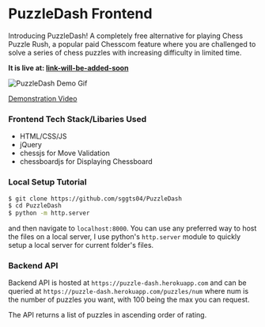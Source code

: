 # PuzzleDash Frontend

Introducing PuzzleDash! A completely free alternative for playing Chess Puzzle Rush, a popular paid Chesscom feature where you are challenged to solve a series of chess puzzles with increasing difficulty in limited time.

**It is live at: [link-will-be-added-soon](link-will-be-added-soon)**

![PuzzleDash Demo Gif](https://i.imgur.com/z75UmzX.gif)

[Demonstration Video](https://www.youtube.com/watch?v=hKUGLylu1pY)

### Frontend Tech Stack/Libaries Used

* HTML/CSS/JS
* jQuery
* chessjs for Move Validation
* chessboardjs for Displaying Chessboard

### Local Setup Tutorial

```bash
$ git clone https://github.com/sggts04/PuzzleDash
$ cd PuzzleDash
$ python -m http.server
```
and then navigate to `localhost:8000`.
You can use any preferred way to host the files on a local server, I use python's `http.server` module to quickly setup a local server for current folder's files.

### Backend API

Backend API is hosted at `https://puzzle-dash.herokuapp.com` and can be queried at `https://puzzle-dash.herokuapp.com/puzzles/num` where num is the number of puzzles you want, with 100 being the max you can request.

The API returns a list of puzzles in ascending order of rating.